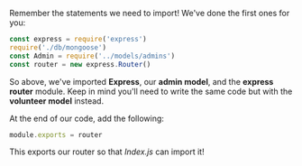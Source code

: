<!--title={Creating Volunteer and Administrators databases}-->

Remember the statements we need to import! We've done the first ones for you: 

```javascript
const express = require('express')
require('./db/mongoose')
const Admin = require('../models/admins')
const router = new express.Router()
```

So above, we've imported **Express**, our **admin model**, and the **express router** module. Keep in mind you'll need to write the same code but with the **volunteer model** instead. 



At the end of our code, add the following: 

```javascript
module.exports = router
```

This exports our router so that *Index.js* can import it!